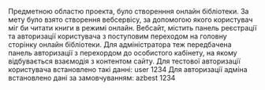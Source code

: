 Предметною областю проекта, було створенння онлайн бібліотеки.
За мету було взято  створення вебсервісу, за допомогою якого користувач міг би читати книги в режимі онлайн.
Вебсайт, містить панель реєстрації та авторизації користувача з поступовим переходом на головну сторінку онлайн бібліотеки.
Для адміністратора теж передбачена панель авторизації з перехордом до особистого кабінету, на якому відбувається взаємодія з контентом сайту.
Для тестової авторизації користувача встановлено такі данні:
user
1234
Для авторизації адміна встановлено дані за замовчуванням:
azbest
1234  